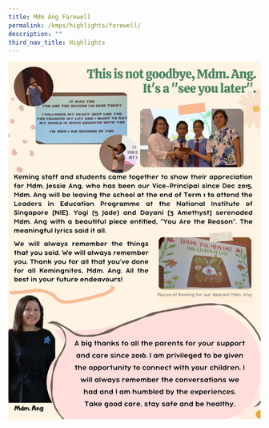 ```yaml
---
title: Mdm Ang Farewell
permalink: /kmps/highlights/farewell/
description: ""
third_nav_title: Highlights
---
```

![](/images/Mdm%20Ang's%20Farewell.jpg)